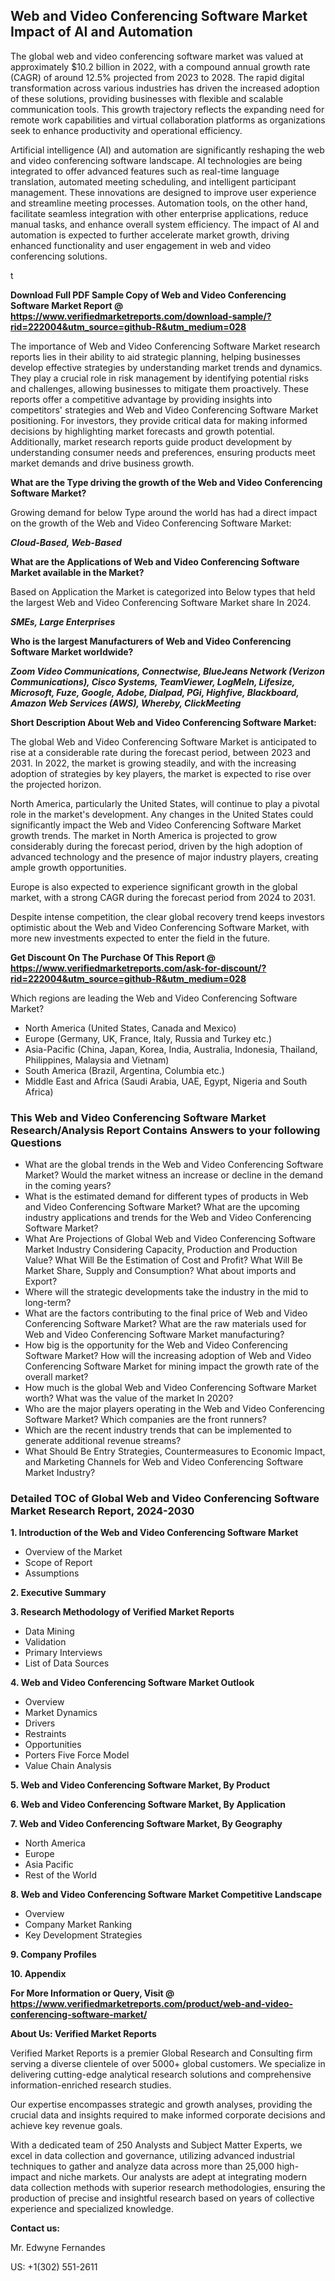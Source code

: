 <h2>Web and Video Conferencing Software Market Impact of AI and Automation</h2><p>The global web and video conferencing software market was valued at approximately $10.2 billion in 2022, with a compound annual growth rate (CAGR) of around 12.5% projected from 2023 to 2028. The rapid digital transformation across various industries has driven the increased adoption of these solutions, providing businesses with flexible and scalable communication tools. This growth trajectory reflects the expanding need for remote work capabilities and virtual collaboration platforms as organizations seek to enhance productivity and operational efficiency.</p><p>Artificial intelligence (AI) and automation are significantly reshaping the web and video conferencing software landscape. AI technologies are being integrated to offer advanced features such as real-time language translation, automated meeting scheduling, and intelligent participant management. These innovations are designed to improve user experience and streamline meeting processes. Automation tools, on the other hand, facilitate seamless integration with other enterprise applications, reduce manual tasks, and enhance overall system efficiency. The impact of AI and automation is expected to further accelerate market growth, driving enhanced functionality and user engagement in web and video conferencing solutions.</p>t</p><p id="" class=""><strong>Download Full PDF Sample Copy of Web and Video Conferencing Software Market Report @ <a href="https://www.verifiedmarketreports.com/download-sample/?rid=222004&utm_source=github-R&utm_medium=028" target="_blank">https://www.verifiedmarketreports.com/download-sample/?rid=222004&utm_source=github-R&utm_medium=028</a></strong></p><p>The importance of&nbsp;Web and Video Conferencing Software Market research reports lies in their ability to aid strategic planning, helping businesses develop effective strategies by understanding market trends and dynamics. They play a crucial role in risk management by identifying potential risks and challenges, allowing businesses to mitigate them proactively. These reports offer a competitive advantage by providing insights into competitors' strategies and Web and Video Conferencing Software Market positioning. For investors, they provide critical data for making informed decisions by highlighting market forecasts and growth potential. Additionally, market research reports guide product development by understanding consumer needs and preferences, ensuring products meet market demands and drive business growth.</p><p><strong>What are the&nbsp;Type driving the growth of the Web and Video Conferencing Software Market?</strong></p><p id="" class="">Growing demand for below Type around the world has had a direct impact on the growth of the Web and Video Conferencing Software Market:</p><em><strong>Cloud-Based, Web-Based</strong></em></p><strong>What are the&nbsp;Applications&nbsp;of Web and Video Conferencing Software Market available in the Market?</strong></p><p id="" class="">Based on Application the Market is categorized into Below types that held the largest Web and Video Conferencing Software Market share In 2024.</p><em><strong>SMEs, Large Enterprises</strong></em></p><strong>Who is the largest Manufacturers of Web and Video Conferencing Software Market worldwide?</strong></p><p><em><strong>Zoom Video Communications, Connectwise, BlueJeans Network (Verizon Communications), Cisco Systems, TeamViewer, LogMeIn, Lifesize, Microsoft, Fuze, Google, Adobe, Dialpad, PGi, Highfive, Blackboard, Amazon Web Services (AWS), Whereby, ClickMeeting</strong></em></p><p id="" class=""><strong>Short Description About Web and Video Conferencing Software Market:</strong></p><p>The global Web and Video Conferencing Software Market is anticipated to rise at a considerable rate during the forecast period, between 2023 and 2031. In 2022, the market is growing steadily, and with the increasing adoption of strategies by key players, the market is expected to rise over the projected horizon.</p><p>North America, particularly the United States, will continue to play a pivotal role in the market's development. Any changes in the United States could significantly impact the Web and Video Conferencing Software Market growth trends. The market in North America is projected to grow considerably during the forecast period, driven by the high adoption of advanced technology and the presence of major industry players, creating ample growth opportunities.</p><p>Europe is also expected to experience significant growth in the global market, with a strong CAGR during the forecast period from 2024 to 2031.</p><p>Despite intense competition, the clear global recovery trend keeps investors optimistic about the Web and Video Conferencing Software Market, with more new investments expected to enter the field in the future.</p><p id="" class=""><strong>Get Discount On The Purchase Of This Report @ <a href="https://www.verifiedmarketreports.com/ask-for-discount/?rid=222004&utm_source=github-R&utm_medium=028" target="_blank">https://www.verifiedmarketreports.com/ask-for-discount/?rid=222004&utm_source=github-R&utm_medium=028</a></strong></p>Which regions are leading the Web and Video Conferencing Software Market?</p><ul><li>North America (United States, Canada and Mexico)</li><li>Europe (Germany, UK, France, Italy, Russia and Turkey etc.)</li><li>Asia-Pacific (China, Japan, Korea, India, Australia, Indonesia, Thailand, Philippines, Malaysia and Vietnam)</li><li>South America (Brazil, Argentina, Columbia etc.)</li><li>Middle East and Africa (Saudi Arabia, UAE, Egypt, Nigeria and South Africa)</li></ul><h3 id="" class="">This Web and Video Conferencing Software Market Research/Analysis Report Contains Answers to your following Questions</h3><ul><li>What are the global trends in the Web and Video Conferencing Software Market? Would the market witness an increase or decline in the demand in the coming years?</li><li>What is the estimated demand for different types of products in Web and Video Conferencing Software Market? What are the upcoming industry applications and trends for the Web and Video Conferencing Software Market?</li><li>What Are Projections of Global Web and Video Conferencing Software Market Industry Considering Capacity, Production and Production Value? What Will Be the Estimation of Cost and Profit? What Will Be Market Share, Supply and Consumption? What about imports and Export?</li><li>Where will the strategic developments take the industry in the mid to long-term?</li><li>What are the factors contributing to the final price of Web and Video Conferencing Software Market? What are the raw materials used for Web and Video Conferencing Software Market manufacturing?</li><li>How big is the opportunity for the Web and Video Conferencing Software Market? How will the increasing adoption of Web and Video Conferencing Software Market for mining impact the growth rate of the overall market?</li><li>How much is the global Web and Video Conferencing Software Market worth? What was the value of the market In 2020?</li><li>Who are the major players operating in the Web and Video Conferencing Software Market? Which companies are the front runners?</li><li>Which are the recent industry trends that can be implemented to generate additional revenue streams?</li><li>What Should Be Entry Strategies, Countermeasures to Economic Impact, and Marketing Channels for Web and Video Conferencing Software Market Industry?</li></ul><h3 id="" class="">Detailed TOC of Global Web and Video Conferencing Software Market Research Report, 2024-2030</h3><p id="" class=""><strong>1. Introduction of the Web and Video Conferencing Software Market</strong></p><ul><li>Overview of the Market</li><li>Scope of Report</li><li>Assumptions</li></ul><p id="" class=""><strong>2. Executive Summary</strong></p><p id="" class=""><strong>3. Research Methodology of Verified Market Reports</strong></p><ul><li>Data Mining</li><li>Validation</li><li>Primary Interviews</li><li>List of Data Sources</li></ul><p id="" class=""><strong>4. Web and Video Conferencing Software Market Outlook</strong></p><ul><li>Overview</li><li>Market Dynamics</li><li>Drivers</li><li>Restraints</li><li>Opportunities</li><li>Porters Five Force Model</li><li>Value Chain Analysis</li></ul><p id="" class=""><strong>5. Web and Video Conferencing Software Market, By Product</strong></p><p id="" class=""><strong>6. Web and Video Conferencing Software Market, By Application</strong></p><p id="" class=""><strong>7. Web and Video Conferencing Software Market, By Geography</strong></p><ul><li>North America</li><li>Europe</li><li>Asia Pacific</li><li>Rest of the World</li></ul><p id="" class=""><strong>8. Web and Video Conferencing Software Market Competitive Landscape</strong></p><ul><li>Overview</li><li>Company Market Ranking</li><li>Key Development Strategies</li></ul><p id="" class=""><strong>9. Company Profiles</strong></p><p id="" class=""><strong>10. Appendix</strong></p><p id="" class=""><strong>For More Information or Query, Visit @ <a href="https://www.verifiedmarketreports.com/product/web-and-video-conferencing-software-market/" target="_blank">https://www.verifiedmarketreports.com/product/web-and-video-conferencing-software-market/</a></strong></p><p id="" class=""><strong>About Us: Verified Market Reports</strong></p><p id="" class="">Verified Market Reports is a premier Global Research and Consulting firm serving a diverse clientele of over 5000+ global customers. We specialize in delivering cutting-edge analytical research solutions and comprehensive information-enriched research studies.</p><p id="" class="">Our expertise encompasses strategic and growth analyses, providing the crucial data and insights required to make informed corporate decisions and achieve key revenue goals.</p><p id="" class="">With a dedicated team of 250 Analysts and Subject Matter Experts, we excel in data collection and governance, utilizing advanced industrial techniques to gather and analyze data across more than 25,000 high-impact and niche markets. Our analysts are adept at integrating modern data collection methods with superior research methodologies, ensuring the production of precise and insightful research based on years of collective experience and specialized knowledge.</p><p id="" class=""><strong>Contact us:</strong></p><p id="" class="">Mr. Edwyne Fernandes</p><p id="" class="">US: +1(302) 551-2611</p>